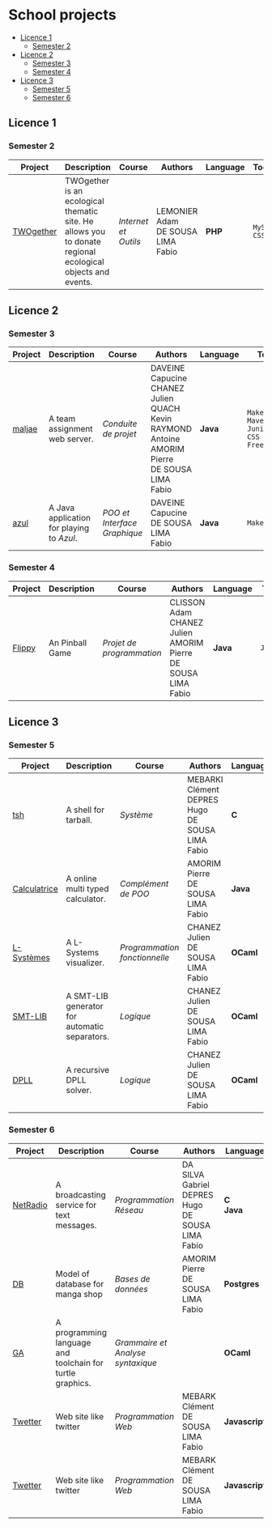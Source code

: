 # School projects

* [Licence 1](#licence-1)
	* [Semester 2](#semester-2)
* [Licence 2](#licence-2)
	* [Semester 3](#semester-3)
	* [Semester 4](#semester-4)
* [Licence 3](#licence-3)
	* [Semester 5](#semester-5)
	* [Semester 6](#semester-6)


## Licence 1

### Semester 2

| Project | Description | Course | Authors | Language | Tools |
| ------- | ----------- | ------ | ------- | -------- | ----- |
| [TWOgether](https://gitlab.com/fdesousalima/l1-s2-twogether) | TWOgether is an ecological thematic site. He allows you to donate regional ecological objects and events. | *Internet et Outils*   | LEMONIER Adam <br> DE SOUSA LIMA Fabio | **PHP** | `MySQL` <br> `CSS` |

## Licence 2

### Semester 3

| Project | Description | Course | Authors | Language | Tools |
| ------- | ----------- | ------ | ------- | -------- | ----- |
| [maljae](https://gitlab.com/fdesousalima/l2-s3-maljae) | A team assignment web server. | *Conduite de projet* | DAVEINE Capucine <br> CHANEZ Julien <br> QUACH Kevin <br> RAYMOND Antoine <br> AMORIM Pierre <br> DE SOUSA LIMA Fabio | **Java** | `Makefile` <br> `Maven` <br> `Junit4` <br> `CSS` <br> `FreeMarker` | 
| [azul]() | A Java application for playing to *Azul*. | *POO et Interface Graphique* | DAVEINE Capucine <br> DE SOUSA LIMA Fabio | **Java** | `Makefile` |

### Semester 4

| Project | Description | Course | Authors | Language | Tools |
| ------- | ----------- | ------ | ------- | -------- | ----- |
| [Flippy]() | An Pinball Game | *Projet de programmation* | CLISSON Adam <br> CHANEZ Julien <br> AMORIM Pierre <br> DE SOUSA LIMA Fabio | **Java** | `JavaFX` | 

## Licence 3

### Semester 5

| Project | Description | Course | Authors | Language | Tools |
| ------- | ----------- | ------ | ------- | -------- | ----- |
| [tsh]() | A shell for tarball. | *Système* | MEBARKI Clément <br> DEPRES Hugo <br> DE SOUSA LIMA Fabio | **C**     | `Makefile` <br> `Docker` |
| [Calculatrice]() | A online multi typed calculator. | *Complément de POO* | AMORIM Pierre <br> DE SOUSA LIMA Fabio | **Java**  | `Makefile` <br> `Maven` |
| [L-Systèmes]() | A L-Systems visualizer. | *Programmation fonctionnelle* | CHANEZ Julien <br> DE SOUSA LIMA Fabio | **OCaml** | `Makefile` |
| [SMT-LIB]() | A SMT-LIB generator for automatic separators. | *Logique* | CHANEZ Julien <br> DE SOUSA LIMA Fabio | **OCaml** | `Makefile` |
| [DPLL]() | A recursive DPLL solver. | *Logique* | CHANEZ Julien <br> DE SOUSA LIMA Fabio | **OCaml** | `Makefile` |

### Semester 6

| Project | Description | Course | Authors | Language | Tools |
| ------- | ----------- | ------ | ------- | -------- | ----- |
| [NetRadio]() | A broadcasting service for text messages. | *Programmation Réseau* | DA SILVA Gabriel <br> DEPRES Hugo <br> DE SOUSA LIMA Fabio | **C** <br> **Java** | `Makefile` |
| [DB]() | Model of database for manga shop | *Bases de données* | AMORIM Pierre <br> DE SOUSA LIMA Fabio | **Postgres** | `Python` |
| [GA]() | A programming language and toolchain for turtle graphics. | *Grammaire et Analyse syntaxique* |  | **OCaml** | `Make` <br> `Dune` <br> `Menhir` <br> `ocamllex` |
| [Twetter]() | Web site like twitter | *Programmation Web* | MEBARK Clément <br> DE SOUSA LIMA Fabio | **Javascript** | `` |
| [Twetter]() | Web site like twitter | *Programmation Web* | MEBARK Clément <br> DE SOUSA LIMA Fabio | **Javascript** | `` |

